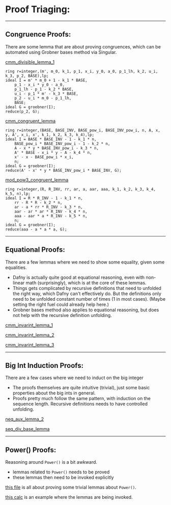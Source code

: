 # Proof Triaging:
----
## Congruence Proofs: 

There are some lemma that are about proving congruences, which can be automated using Grobner bases method via Singular. 

[cmm_divisible_lemma_1](https://github.com/secure-foundations/veri-titan/blob/8b219fe6228ca42f3c0ce4bb99cd865c73541ae0/dfy_model/MMLemmas.dfy#L49) 

```
ring r=integer,(m', m_0, k_1, p_1, x_i, y_0, a_0, p_1_lh, k_2, u_i, k_3, p_2, BASE),lp;
ideal I = m' * m_0 + 1 - k_1 * BASE,
    p_1 - x_i * y_0 - a_0,
    p_1_lh - p_1 - k_2 * BASE,
    u_i - p_1 * m' - k_3 * BASE,
    p_2 - u_i * m_0 - p_1_lh,
    BASE;
ideal G = groebner(I);
reduce(p_2, G);
```

[cmm_congruent_lemma](https://github.com/secure-foundations/veri-titan/blob/8b219fe6228ca42f3c0ce4bb99cd865c73541ae0/dfy_model/MMLemmas.dfy#L461)

```
ring r=integer,(BASE, BASE_INV, BASE_pow_i, BASE_INV_pow_i, n, A, x, y, A', x_i, x', k_1, k_2, k_3, k_4),lp;
ideal I = BASE * BASE_INV - 1 - k_1 * n,
	BASE_pow_i * BASE_INV_pow_i - 1 - k_2 * n,
	A - x * y * BASE_INV_pow_i - k_3 * n,
	A' * BASE - x_i * y - A - k_4 * n,
	x' - x - BASE_pow_i * x_i,
	n;
ideal G = groebner(I);
reduce(A' - x' * y * BASE_INV_pow_i * BASE_INV, G);
```

[mod_pow3_congruent_lemma](https://github.com/secure-foundations/veri-titan/blob/8b219fe6228ca42f3c0ce4bb99cd865c73541ae0/dfy_model/RSALemmas.dfy#L100)

```
ring r=integer,(R, R_INV, rr, ar, a, aar, aaa, k_1, k_2, k_3, k_4, k_5, n),lp;
ideal I = R * R_INV - 1 - k_1 * n,
    rr - R * R - k_2 * n,
    ar - a * rr * R_INV - k_3 * n,
    aar - ar * ar * R_INV - k_4 * n,
    aaa - aar * a * R_INV - k_5 * n,
    n;
ideal G = groebner(I);
reduce(aaa - a * a * a, G);
```

----
## Equational Proofs: 

There are a few lemmas where we need to show some equality, given some equalities.
* Dafny is actually quite good at equational reasoning, even with non-linear math (surprisingly), which is at the core of these lemmas.
* Things gets complicated by recursive definitions that need to unfolded the right way, which Dafny can't effectively do. But the definitions only need to be unfolded constant number of times (1 in most cases). (Maybe setting the right fuel could already help here.)
* Grobner bases method also applies to equational reasoning, but does not help with the recursive definition unfolding.

[cmm_invarint_lemma_1](https://github.com/secure-foundations/veri-titan/blob/8b219fe6228ca42f3c0ce4bb99cd865c73541ae0/dfy_model/MMLemmas.dfy#L171)

[cmm_invarint_lemma_2](https://github.com/secure-foundations/veri-titan/blob/8b219fe6228ca42f3c0ce4bb99cd865c73541ae0/dfy_model/MMLemmas.dfy#L197)

[cmm_invarint_lemma_3](https://github.com/secure-foundations/veri-titan/blob/8b219fe6228ca42f3c0ce4bb99cd865c73541ae0/dfy_model/MMLemmas.dfy#L356)

----
## Big Int Induction Proofs: 

There are a few cases where we need to induct on the big integer
* The proofs themselves are quite intuitive (trivial), just some basic properties about the big ints in general.
* Proofs pretty much follow the same pattern, with induction on the sequence length. Recursive definitions needs to have controlled unfolding.

[neq_aux_lemma_2](https://github.com/secure-foundations/veri-titan/blob/2fd39315020e3c094b0cc1c1a0ccd315803128cb/dfy_model/SeqInt.dfy#L239)

[seq_div_base_lemma](https://github.com/secure-foundations/veri-titan/blob/2fd39315020e3c094b0cc1c1a0ccd315803128cb/dfy_model/SeqInt.dfy#L864)

----
## Power() Proofs: 

Reasoning around `Power()` is a bit awkward.
* lemmas related to `Power()` needs to be proved
* these lemmas then need to be invoked explicitly

[this file](https://github.com/secure-foundations/veri-titan/blob/dafny-model-dev/dfy_model/Powers.dfy) is all about proving some trivial lemmas about `Power()`. 

[this calc](https://github.com/secure-foundations/veri-titan/blob/2fd39315020e3c094b0cc1c1a0ccd315803128cb/dfy_model/RSALemmas.dfy#L280) is an example where the lemmas are being invoked. 